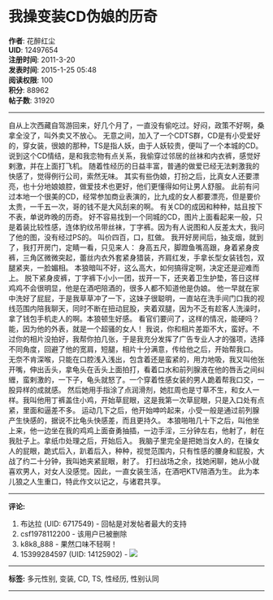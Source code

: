 # 我操变装CD伪娘的历奇

**作者**: 花醉红尘  
**UID**: 12497654  
**注册时间**: 2011-3-20  
**发表时间**: 2015-1-25 05:48  
**阅读权限**: 100  
**积分**: 88962  
**帖子数**: 31920  

---

自从上次西藏自驾游回来，好几个月了，一直没有偷吃过。好闷，政策不好啊，桑拿全没了，叫外卖又不放心。 无意之间，加入了一个CDTS群，CD是有小受爱好的，穿女装，很娘的那种，TS是指人妖，由于人妖较贵，便叫了一个本城的CD。 说到这个CD情结，是和我恋物有点关系，我偷穿过邻居的丝袜和内衣裤，感觉好剌激，并在上面打飞机。 随着性经历的日益丰富，普通的做爱已经无法剌激我的快感了，觉得例行公司，索然无味。 其实有些伪娘，打扮之后，比真女人还要漂亮，也十分地娘娘腔，做爱技术也更好，他们更懂得如何让男人舒服。 此前有问过本地一个很美的CD，经常参加商业表演的，比九成的女人都要漂亮，但是要价太贵，一千五一次，哥的钱不是大风刮来的啊。 有关CD的成因和种种，姑且按下不表，单说昨晚的历奇。 好不容易找到一个同城的CD，图片上面看起来一般，只是着装比较性感，连体豹纹吊带丝袜，丁字裤。因为有人说图和人反差太大，我问了他的图，没有经过PS的。 叫价四百，口，肛做。 我开好房间后，抽支烟，就到了，我打开房门，定睛一看，只见来人： 身高五尺，脚蹬鱼嘴高跟，身着紧身皮裤，三角区微微突起，蕾丝内衣外套紧身猎装，齐肩红发，手拿长型女装钱包，双腿紧夹，一脸媚相。 本狼暗叫不好，这么高大，如何搞得定啊，决定还是迎难而上。 脱下紧身皮裤，丁字裤下小小一团，拔开一下，还夹着卫生护垫，答日这样鸡鸡不会很明显，他是在酒吧陪酒的，很多人都不知道他是伪娘。 他一早就在家中洗好了屁屁，于是我草草冲了一下，这妹子很聪明，一直站在洗手间门口我的视线范围内陪我聊天，同时不断在扭动屁股，夹着双腿，因为不乏有趁客人洗澡时，拿了钱包手机走人的啊。本狼顿生好感。 看官们要问了，这样的情况，能硬吗？ 能，因为他的外表，就是一个超骚的女人！ 我说，你和相片差距不大，蛮好。不过你的相片没拍好，我帮你拍几张，于是我充分发挥了广告专业人才的强项，选择不同角度，回避了他的宽肩，短腿，相片十分满意，传给他之后，开始帮我口。 无奈不肯深喉，只能在口腔浅入浅出，包含着还是蛮紧的，用力地吸，我又叫他张开嘴，伸出舌头，拿龟头在舌头上面拍打，看着口水和前列腺液在他的唇舌之间纠緾，蛮剌激的，一下子，龟头就怒了。一个穿着性感女装的男人跪着帮我口交，一股异样的成就感。 然后她用手指涂了点润滑剂，她肛周也是寸草不生，和女人一样。我叫他用丁裤盖住小鸡，开始草屁眼，这是我第一次草屁眼，只是入口处有点紧，里面和逼差不多。 运动几下之后，他开始呻吟起来，小受一般是通过前列腺产生快感的，据说不比龟头快感差，而且更持久。 本狼啪啪几十下之后，叫他坐上来，他一边坐在我的鸡鸡上面奋勇抽插，一边手淫，三分钟左右，他射了，射在我肚子上。拿纸巾处理之后，开始后入。 我脑子里完全是把她当女人的，在操女人的屁眼，跪式后入，趴着后入，种种，视觉范围内，只有性感的腰身和屁股，大战了约二十分钟，我叫她夹紧屁眼，射了。 打扫战场之余，找她闲聊，她从小就喜欢男人，对女人没感觉。因此，一直女装生活，在酒吧KTV陪酒为生。 此为本儿狼之人生重口，特此作文以记之，与诸君共享。

---

**评论:**
1. 布达拉 (UID: 6717549) - 回帖是对发帖者最大的支持
2. csf1978112200 - 该用户已被删除
3. k8k8_888 - 果然口味不轻啊！
4. 15399284597 (UID: 14125902) - ![](/images/smilies/lol.gif)

---

**标签:** 多元性别, 变装, CD, TS, 性经历, 性别认同

---
